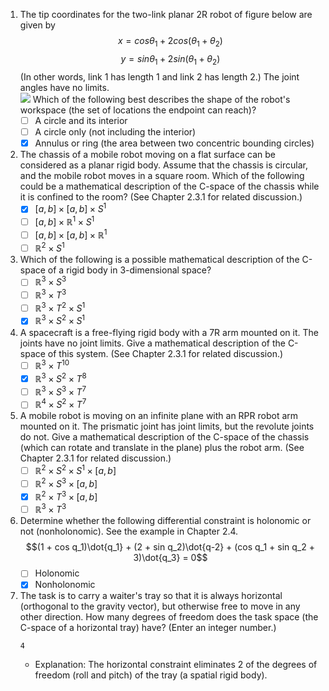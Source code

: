1. The tip coordinates for the two-link planar 2R robot of figure below are given by
    $$x = cos θ_1 + 2 cos(θ_1 + θ_2)$$
    $$y = sin θ_1 + 2 sin(θ_1 + θ_2)$$
    (In other words, link 1 has length 1 and link 2 has length 2.)  The joint angles have no limits. \
    ![ ](https://d3c33hcgiwev3.cloudfront.net/imageAssetProxy.v1/Kd9_WNicEeebHwrXRRPVgA_36facc5fc846d72ea5487187a9e64679_ex01-01.jpg?expiry=1680048000000&hmac=TLmFPrH14Kop7MmvqpdPcddrjbrggxd3g6tg5hTWV6Q)
    Which of the following best describes the shape of the robot's workspace (the set of locations the endpoint can reach)?
    - [ ] A circle and its interior
    - [ ] A circle only (not including the interior)
    - [x] Annulus or ring (the area between two concentric bounding circles)

2.  The chassis of a mobile robot moving on a flat surface can be considered as a planar rigid body.  Assume that the chassis is circular, and the mobile robot moves in a square room.  Which of the following could be a mathematical description of the C-space of the chassis while it is confined to the room? (See Chapter 2.3.1 for related discussion.)
    - [x] $[a,b] × [a,b] × S^1$
    - [ ] $[a,b] × ℝ^1 × S^1$
    - [ ] $[a,b] × [a,b] × ℝ^1$
    - [ ] $ℝ^2 × S^1$

3. Which of the following is a possible mathematical description of the C-space of a rigid body in 3-dimensional space? 
    - [ ] $ℝ^3 × S^3$
    - [ ] $ℝ^3 × T^3$
    - [ ] $ℝ^3 × T^2 × S^1$
    - [x] $ℝ^3 × S^2 × S^1$

4. A spacecraft is a free-flying rigid body with a 7R arm mounted on it.  The joints have no joint limits. Give a mathematical description of the C-space of this system.  (See Chapter 2.3.1 for related discussion.)
    - [ ] $ℝ^3 × T^10$
    - [x] $ℝ^3 × S^2 × T^8$
    - [ ] $ℝ^3 × S^3 × T^7$
    - [ ] $ℝ^4 × S^2 × T^7$

5. A mobile robot is moving on an infinite plane with an RPR robot arm mounted on it. The prismatic joint has joint limits, but the revolute joints do not. Give a mathematical description of the C-space of the chassis (which can rotate and translate in the plane) plus the robot arm.  (See Chapter 2.3.1 for related discussion.)
    - [ ] $ℝ^2 × S^2 × S^1 × [a,b]$
    - [ ] $ℝ^2 × S^3 × [a,b]$
    - [x] $ℝ^2 × T^3 × [a,b]$
    - [ ] $ℝ^3 × T^3$

6. Determine whether the following differential constraint is holonomic or not (nonholonomic).  See the example in Chapter 2.4.
    $$(1 + cos q_1)\dot{q_1} + (2 + sin q_2)\dot{q-2} + (cos q_1 + sin q_2 + 3)\dot{q_3} = 0$$
    - [ ] Holonomic
    - [x] Nonholonomic

7. The task is to carry a waiter's tray so that it is always horizontal (orthogonal to the gravity vector), but otherwise free to move in any other direction. How many degrees of freedom does the task space (the C-space of a horizontal tray) have?  (Enter an integer number.)
    ```
    4
    ```
    - Explanation: The horizontal constraint eliminates 2 of the degrees of freedom (roll and pitch) of the tray (a spatial rigid body).
